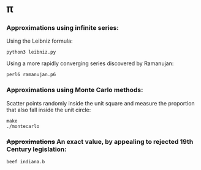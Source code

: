# π

### Approximations using infinite series:
 Using the Leibniz formula:
    
    python3 leibniz.py
Using a more rapidly converging series discovered by Ramanujan:

    perl6 ramanujan.p6

### Approximations using Monte Carlo methods:
Scatter points randomly inside the unit square and measure the proportion that also fall inside the unit circle:
 
    make
    ./montecarlo

### ~~Approximations~~ An exact value, by appealing to rejected 19th Century legislation:
    beef indiana.b
